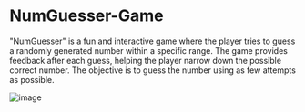 # NumGuesser-Game
"NumGuesser" is a fun and interactive game where the player tries to guess a randomly generated number within a specific range. The game provides feedback after each guess, helping the player narrow down the possible correct number. The objective is to guess the number using as few attempts as possible.

![image](https://github.com/user-attachments/assets/445b6898-ad79-4453-b15a-c6627f37bdf5)
